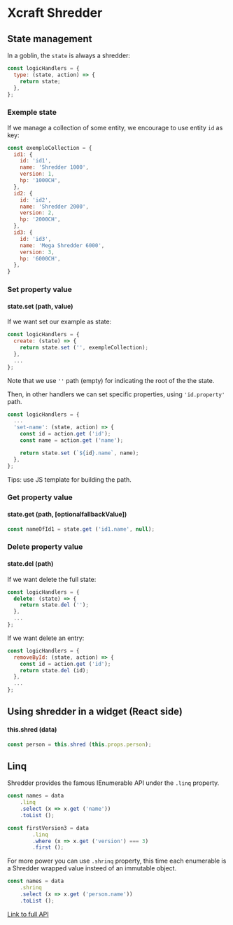 
# Xcraft Shredder

## State management

In a goblin, the `state` is always a shredder:

```js
const logicHandlers = {
  type: (state, action) => {
    return state;
  },
};
```

### Exemple state

If we manage a collection of some entity, we encourage to use entity `id` as
key:

```js
const exempleCollection = {
  id1: {
    id: 'id1',
    name: 'Shredder 1000',
    version: 1,
    hp: '1000CH',
  },
  id2: {
    id: 'id2',
    name: 'Shredder 2000',
    version: 2,
    hp: '2000CH',
  },
  id3: {
    id: 'id3',
    name: 'Mega Shredder 6000',
    version: 3,
    hp: '6000CH',
  },
}
```

### Set property value

#### state.set (path, value)

If we want set our example as state:

```js
const logicHandlers = {
  create: (state) => {
    return state.set ('', exempleCollection);
  },
  ...
};
```

Note that we use `''` path (empty) for indicating the root of the the state.

Then, in other handlers we can set specific properties, using `'id.property'`
path.

```js
const logicHandlers = {
  ...
  'set-name': (state, action) => {
    const id = action.get ('id');
    const name = action.get ('name');

    return state.set (`${id}.name`, name);
  },
};
```

Tips: use JS template for building the path.

### Get property value

#### state.get (path, [optionalfallbackValue])

```js
const nameOfId1 = state.get ('id1.name', null);
```


### Delete property value

#### state.del (path)

If we want delete the full state:

```js
const logicHandlers = {
  delete: (state) => {
    return state.del ('');
  },
  ...
};
```


If we want delete an entry:

```js
const logicHandlers = {
  removeById: (state, action) => {
    const id = action.get ('id');
    return state.del (id);
  },
  ...
};
```


## Using shredder in a widget (React side)


#### this.shred (data)

```js
const person = this.shred (this.props.person);
```


## Linq

Shredder provides the famous IEnumerable API under the `.linq` property.

```js
const names = data
    .linq
    .select (x => x.get ('name'))
    .toList ();

const firstVersion3 = data
        .linq
        .where (x => x.get ('version') === 3)
        .first ();
```

For more power you can use `.shrinq` property,
this time each enumerable is a Shredder wrapped value insteed of an immutable object.


```js
const names = data
    .shrinq
    .select (x => x.get ('person.name'))
    .toList ();
```      

[Link to full API](https://ienumerable.js.org)
